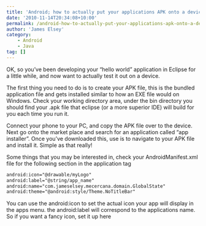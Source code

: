 ```yaml
---
title: 'Android; how to actually put your applications APK onto a device'
date: '2010-11-14T20:34:08+10:00'
permalink: /android-how-to-actually-put-your-applications-apk-onto-a-device
author: 'James Elsey'
category:
    - Android
    - Java
tag: []
---
```

OK, so you’ve been developing your “hello world” application in Eclipse for a little while, and now want to actually test it out on a device.

The first thing you need to do is to create your APK file, this is the bundled application file and gets installed similar to how an EXE file would on Windows. Check your working directory area, under the bin directory you should find your .apk file that eclipse (or a more superior IDE) will build for you each time you run it.

Connect your phone to your PC, and copy the APK file over to the device. Next go onto the market place and search for an application called “app installer”. Once you’ve downloaded this, use is to navigate to your APK file and install it. Simple as that really!

Some things that you may be interested in, check your AndroidManifest.xml file for the following section in the application tag

```xml
android:icon="@drawable/myLogo"
android:label="@string/app_name"
android:name="com.jameselsey.mecercana.domain.GlobalState"
android:theme="@android:style/Theme.NoTitleBar"

```

You can use the android:icon to set the actual icon your app will display in the apps menu. the android:label will correspond to the applications name. So if you want a fancy icon, set it up here